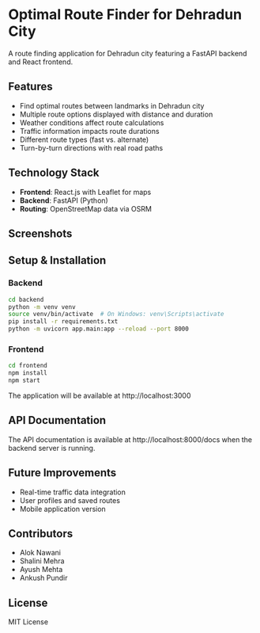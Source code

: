# Optimal Route Finder for Dehradun City

A route finding application for Dehradun city featuring a FastAPI backend and React frontend. 

## Features

- Find optimal routes between landmarks in Dehradun city
- Multiple route options displayed with distance and duration
- Weather conditions affect route calculations
- Traffic information impacts route durations
- Different route types (fast vs. alternate)
- Turn-by-turn directions with real road paths

## Technology Stack

- **Frontend**: React.js with Leaflet for maps
- **Backend**: FastAPI (Python)
- **Routing**: OpenStreetMap data via OSRM

## Screenshots

<!-- Add screenshots here when available -->

## Setup & Installation

### Backend

```bash
cd backend
python -m venv venv
source venv/bin/activate  # On Windows: venv\Scripts\activate
pip install -r requirements.txt
python -m uvicorn app.main:app --reload --port 8000
```

### Frontend

```bash
cd frontend
npm install
npm start
```

The application will be available at http://localhost:3000

## API Documentation

The API documentation is available at http://localhost:8000/docs when the backend server is running.

## Future Improvements

- Real-time traffic data integration
- User profiles and saved routes
- Mobile application version

## Contributors

- Alok Nawani
- Shalini Mehra
- Ayush Mehta
- Ankush Pundir

## License

MIT License 

